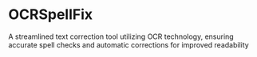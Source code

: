 # OCRSpellFix
A streamlined text correction tool utilizing OCR technology, ensuring accurate spell checks and automatic corrections for improved readability
